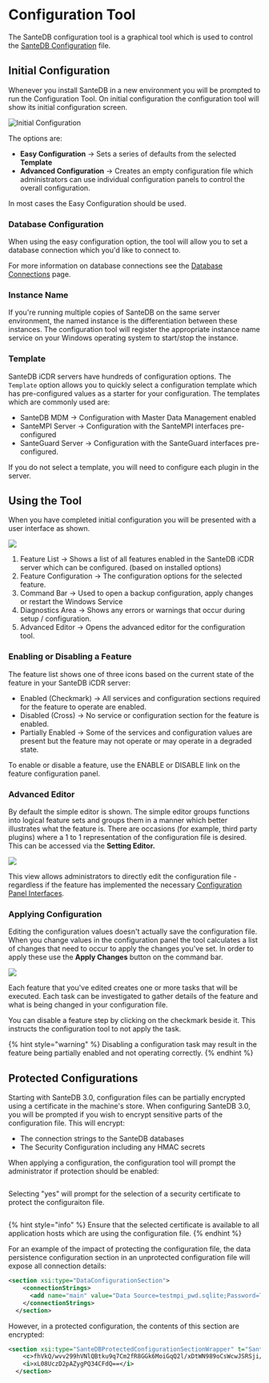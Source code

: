 # Configuration Tool

The SanteDB configuration tool is a graphical tool which is used to control the [SanteDB Configuration](../host-configuration-file/) file.

## Initial Configuration

Whenever you install SanteDB in a new environment you will be prompted to run the Configuration Tool. On initial configuration the configuration tool will show its initial configuration screen.

![Initial Configuration](<../../../.gitbook/assets/image (418) (1) (1) (1) (1) (1) (1) (1).png>)

The options are:

* **Easy Configuration** -> Sets a series of defaults from the selected **Template**
* **Advanced Configuration** -> Creates an empty configuration file which administrators can use individual configuration panels to control the overall configuration.

In most cases the Easy Configuration should be used.

### Database Configuration

When using the easy configuration option, the tool will allow you to set a database connection which you'd like to connect to.&#x20;

For more information on database connections see the [Database Connections](persistence-settings/database-connections.md) page.

### Instance Name

If you're running multiple copies of SanteDB on the same server environment, the named instance is the differentiation between these instances. The configuration tool will register the appropriate instance name service on your Windows operating system to start/stop the instance.

### Template

SanteDB iCDR servers have hundreds of configuration options. The `Template` option allows you to quickly select a configuration template which has pre-configured values as a starter for your configuration. The templates which are commonly used are:

* SanteDB MDM -> Configuration with Master Data Management enabled
* SanteMPI Server -> Configuration with the SanteMPI interfaces pre-configured
* SanteGuard Server -> Configuration with the SanteGuard interfaces pre-configured.

If you do not select a template, you will need to configure each plugin in the server.

## Using the Tool

When you have completed initial configuration you will be presented with a user interface as shown.

![](<../../../.gitbook/assets/image (484).png>)

1. Feature List -> Shows a list of all features enabled in the SanteDB iCDR server which can be configured. (based on installed options)
2. Feature Configuration -> The configuration options for the selected feature.
3. Command Bar -> Used to open a backup configuration, apply changes or restart the Windows Service
4. Diagnostics Area -> Shows any errors or warnings that occur during setup / configuration.
5. Advanced Editor -> Opens the advanced editor for the configuration tool.

### Enabling or Disabling a Feature

The feature list shows one of three icons based on the current state of the feature in your SanteDB iCDR server:

* Enabled (Checkmark) -> All services and configuration sections required for the feature to operate are enabled.
* Disabled (Cross) -> No service or configuration section for the feature is enabled.
* Partially Enabled -> Some of the services and configuration values are present but the feature may not operate or may operate in a degraded state.

To enable or disable a feature, use the ENABLE or DISABLE link on the feature configuration panel.

### Advanced Editor

By default the simple editor is shown. The simple editor groups functions into logical feature sets and groups them in a manner which better illustrates what the feature is. There are occasions (for example, third party plugins) where a 1 to 1 representation of the configuration file is desired. This can be accessed via the **Setting Editor.**&#x20;

![](<../../../.gitbook/assets/image (417) (1) (1) (1).png>)

This view allows administrators to directly edit the configuration file - regardless if the feature has implemented the necessary [Configuration Panel Interfaces](../../../developers/extending-santesuite/extending-santedb/server-plugins/implementing-.net-features/configuration/configuration-panels.md).

### Applying Configuration

Editing the configuration values doesn't actually save the configuration file. When you change values in the configuration panel the tool calculates a list of changes that need to occur to apply the changes you've set. In order to apply these use the **Apply Changes** button on the command bar.

![](<../../../.gitbook/assets/image (463).png>)

Each feature that you've edited creates one or more tasks that will be executed. Each task can be investigated to gather details of the feature and what is being changed in your configuration file.

You can disable a feature step by clicking on the checkmark beside it. This instructs the configuration tool to not apply the task.&#x20;

{% hint style="warning" %}
Disabling a configuration task may result in the feature being partially enabled and not operating correctly.&#x20;
{% endhint %}

## Protected Configurations

Starting with SanteDB 3.0, configuration files can be partially encrypted using a certificate in the machine's store. When configuring SanteDB 3.0, you will be prompted if you wish to encrypt sensitive parts of the configuration file. This will encrypt:

* The connection strings to the SanteDB databases
* The Security Configuration including any HMAC secrets

When applying a configuration, the configuration tool will prompt the administrator if protection should be enabled:

<figure><img src="../../../.gitbook/assets/image.png" alt=""><figcaption></figcaption></figure>

Selecting "yes" will prompt for the selection of a security certificate to protect the configuraiton file.

<figure><img src="../../../.gitbook/assets/image (1).png" alt=""><figcaption></figcaption></figure>

{% hint style="info" %}
Ensure that the selected certificate is available to all application hosts which are using the configuration file.
{% endhint %}



For an example of the impact of protecting the configuration file, the data persistence configuration section in an unprotected configuration file will expose all connection details:

```xml
<section xsi:type="DataConfigurationSection">
    <connectionStrings>
      <add name="main" value="Data Source=testmpi_pwd.sqlite;Password=Test123" provider="sqlite" />
    </connectionStrings>
  </section>
```

However, in a protected configuration, the contents of this section are encrypted:

```xml
<section xsi:type="SanteDBProtectedConfigurationSectionWrapper" t="SanteDB.Core.Configuration.Data.DataConfigurationSection, SanteDB.Core.Api, Version=3.0.0.0, Culture=neutral, PublicKeyToken=null">
    <c>fhVkQ/wvv299hVNlQBtku9q7Cm2fR8GGk6MoiGqQ2l/xDtWN989oCsWcwJSRSji/8Uwp9Jubzx2yWRq6tdABSjWvopSx0SPN/O4+b3f9UUbuI/NPR1qzAKzFRfJU1Ox8YyACs6wWI7hfgC1M3VsGsyF3X2jzuxiu7CwFxk2U56vujj1OXl9gdA6WX9uc/87gFP7yC9oGmBcBCPl2KHHdE5WODeNutzjRXx+zJYqHPoNIadA/4wyVNKNY0VJ3wG6Lm5FybOmYkvID6g4J7euSCkmgHcOyyq44C2yHc86OjLdxvJP43hqv8id9zUKakomen9xGdj2I5GOgF0W80haQZE2u+7MqKfwC4rAm3aMXwRT4QbOZ9o+KcOCtPX091BHX/gmw+dXNgjkPIEUXL+CKXxZnD6B+VMAF9DQsSKOilN11JYJidn1p1rAJ6SG6ds1MJZzwzScwxsV+cnMXR1WTMVk42D2OaXiDhePnB5vFXIA=</c>
    <i>xL08UczD2pAZygPQ34CFdQ==</i>
  </section>
```
